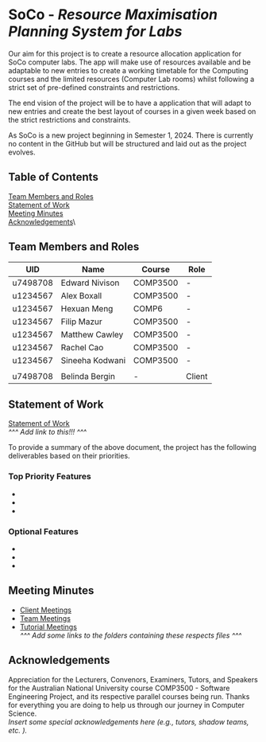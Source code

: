 # SoCo - *Resource Maximisation Planning System for Labs*

Our aim for this project is to create a resource allocation application for SoCo computer labs. The app will make use of resources available and be adaptable to new entries to create a working timetable for the Computing courses and the limited resources (Computer Lab rooms) whilst following a strict set of pre-defined constraints and restrictions.

The end vision of the project will be to have a application that will adapt to new entries and create the best layout of courses in a given week based on the strict restrictions and constraints.

As SoCo is a new project beginning in Semester 1, 2024. There is currently no content in the GitHub but will be structured and laid out as the project evolves.

## Table of Contents

[Team Members and Roles](##Team-Members-and-Roles)\
[Statement of Work](##Statement-of-Work)\
[Meeting Minutes](##Meeting-Minutes)\
[Acknowledgements](##Acknowledgements)\


## Team Members and Roles

| UID | Name | Course | Role |
|--|--|--| -- |
| u7498708 | Edward Nivison | COMP3500 | - |
| u1234567 | Alex Boxall | COMP3500 | - |
| u1234567 | Hexuan Meng | COMP6 | - |
| u1234567 | Filip Mazur | COMP3500 | - |
| u1234567 | Matthew Cawley | COMP3500 | - |
| u1234567 | Rachel Cao | COMP3500 | - |
| u1234567 | Sineeha Kodwani | COMP3500 | - |
|  |  |  |  |
| u7498708 | Belinda Bergin | - | Client |


## Statement of Work

[Statement of Work](www.google.com)\
*^^^  Add link to this!!! ^^^*

To provide a summary of the above document, the project has the following deliverables based on their priorities.

### Top Priority Features

-
-
-

### Optional Features

- 
- 
- 

## Meeting Minutes

- [Client Meetings](www.google.com)
- [Team Meetings](www.google.com)
- [Tutorial Meetings](www.google.com)
\
*^^^ Add some links to the folders containing these respects files ^^^*

## Acknowledgements

Appreciation for the Lecturers, Convenors, Examiners, Tutors, and Speakers for the Australian National University course COMP3500 - Software Engineering Project, and its respective parallel courses being run. Thanks for everything you are doing to help us through our journey in Computer Science.
\
*Insert some special acknowledgements here (e.g., tutors, shadow teams, etc. ).*